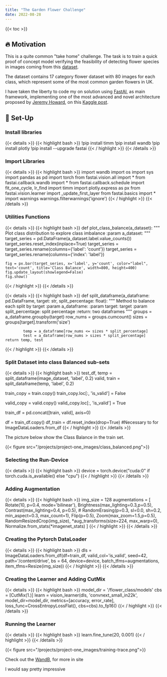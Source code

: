 ```yaml
---
title: "The Garden Flower Challenge"
date: 2022-08-28
---
```

{{< toc >}}

## 🔥 Motivation

This is a quite common "take home" challenge. The task is to train a quick proof of concept model verifying the feasibility of detecting flower species in images coming from this [dataset](https://www.robots.ox.ac.uk/~vgg/data/flowers/17/index.html).

The dataset contains 17 category flower dataset with 80 images for each class, which represent some of the most common garden flowers in UK.

I have taken the liberty to code my on solution using [FastAI](https://www.fast.ai/), as main framework, implementing one of the most advanced and novel architecture proposed by [Jeremy Howard](https://twitter.com/jeremyphoward), on this [Kaggle post](https://www.kaggle.com/code/jhoward/small-models-road-to-the-top-part-2/).

## 🔩 Set-Up

### Install libraries

{{< details >}}
{{< highlight bash >}}
!pip install timm
!pip install wandb
!pip install plotly
!pip install --upgrade fastai
{{< / highlight >}}
{{< /details >}}

### Import Libraries
{{< details >}}
{{< highlight bash >}}
import wandb
import os
import sys
import pandas as pd
import torch
from fastai.vision.all import *
from fastai.callback.wandb import *
from fastai.callback.schedule import fit_one_cycle, lr_find
import timm
import plotly.express as px
from fastai.vision.learner import _update_first_layer
from fastai.basics import *
import warnings
warnings.filterwarnings('ignore')
{{< / highlight >}}
{{< /details >}}

### Utilities Functions
{{< details >}}
{{< highlight bash >}}
def plot_class_balance(a_dataset):
    """
    Plot class distribution to explore class imbalance
    :param a_dataset:
    """
    target_series = pd.DataFrame(a_dataset.label.value_counts())
    target_series.reset_index(inplace=True)
    target_series = target_series.rename(columns={'label': 'count'})
    target_series = target_series.rename(columns={'index': 'label'})

    fig = px.bar(target_series, x='label', y='count', color="label", text='count', title='Class Balance', width=800, height=400)
    fig.update_layout(showlegend=False)
    fig.show()
{{< / highlight >}}
{{< /details >}}

{{< details >}}
{{< highlight bash >}}
def split_dataframe(a_dataframe: pd.DataFrame, target: str, split_percentage: float):
    """
    Method to balance each split by target
    :param a_dataframe:
    :param target: target
    :param split_percentage: split percentage
    :return: two dataframes
    """
            groups = a_dataframe.groupby(target)
            row_nums = groups.cumcount()
            sizes = groups[target].transform('size')
        
            temp = a_dataframe[row_nums <= sizes * split_percentage]
            test = a_dataframe[row_nums > sizes * split_percentage]
    return temp, test
{{< / highlight >}}
{{< /details >}}

### Split Dataset into class Balanced sub-sets

{{< details >}}
{{< highlight bash >}}
test_df, temp = split_dataframe(image_dataset, 'label', 0.2)
valid, train = split_dataframe(temp, 'label', 0.2)

train_copy = train.copy()
train_copy.loc[:, 'is_valid'] = False

valid_copy = valid.copy()
valid_copy.loc[:, 'is_valid'] = True

train_df = pd.concat([train, valid], axis=0)

df = train_df.copy()
df_train = df.reset_index(drop=True) #Necessary to for ImageDataLoaders.from_df
{{< / highlight >}}
{{< /details >}}

The picture below show the Class Balance in the train set.

{{< figure src="/projects/project-one_images/class_balanced.png">}}

### Selecting the Run-Device
{{< details >}}
{{< highlight bash >}}
device = torch.device("cuda:0" if torch.cuda.is_available() else "cpu")
{{< / highlight >}}
{{< /details >}}

### Adding Augmentation
{{< details >}}
{{< highlight bash >}}
img_size = 128
augmentations = [
    Rotate(10, p=0.4, mode='bilinear'), 
    Brightness(max_lighting=0.3,p=0.5),
    Contrast(max_lighting=0.4, p=0.5),
    # RandomErasing(p=0.3, sl=0.0, sh=0.2, min_aspect=0.3, max_count=1),
    Flip(p=0.5),
    Zoom(max_zoom=1.5,p=0.5),
    RandomResizedCrop(img_size),
    *aug_transforms(size=224, max_warp=0),
    Normalize.from_stats(*imagenet_stats)
    ]
{{< / highlight >}}
{{< /details >}}

### Creating the Pytorch DataLoader
{{< details >}}
{{< highlight bash >}}
dls = ImageDataLoaders.from_df(df=train_df, valid_col='is_valid', seed=42, 
                               path='/content/drive', bs = 64, device=device, 
                               batch_tfms=augmentations, item_tfms=Resize(img_size))
{{< / highlight >}}
{{< /details >}}

### Creating the Learner and Adding CutMix
{{< details >}}
{{< highlight bash >}}
model_dir = '/flower_class/models'
cbs = [CutMix(1.)]
learn = vision_learner(dls, 'convnext_small_in22k', model_dir=model_dir, 
                metrics=[accuracy, error_rate], loss_func=CrossEntropyLossFlat(), 
                cbs=cbs).to_fp16()
{{< / highlight >}}
{{< /details >}}

### Running the Learner
{{< details >}}
{{< highlight bash >}}
learn.fine_tune(20, 0.001)
{{< / highlight >}}
{{< /details >}}

{{< figure src="/projects/project-one_images/training-trace.png">}}

Check out the [WandB](https://wandb.ai/fabiogeraci/flower_app/reports/Weave-Prediction_Samples-22-07-28-11-07-45---VmlldzoyMzg4NzIx?accessToken=cruzovzndudeaisy3wh2hfnmd6pazbpnrdu80sow1hngiob30cul02e63y77spud), for more in site

I would say pretty impressive

